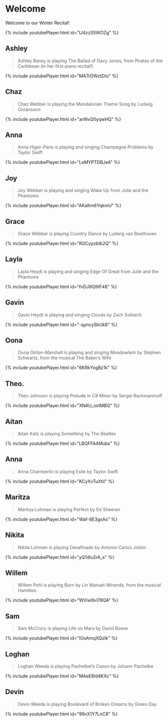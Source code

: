 # Welcome

Welcome to our Winter Recital!

{% include youtubePlayer.html id="lJ4zzS5WOZg" %}

## Ashley
> Ashley Raney is playing The Ballad of Davy Jones, from Pirates of the Caribbean (in her first piano recital!)

{% include youtubePlayer.html id="MA7rDWztDto" %}

## Chaz
> Chaz Webber is playing the Mandalorian Theme Song by Ludwig Goransson

{% include youtubePlayer.html id="anNvQ0yqwHQ" %}

## Anna 
> Anna Higer-Paris is playing and singing Champagne Problems by Taylor Swift

{% include youtubePlayer.html id="LeMYPTDBJeA" %}

## Joy 
> Joy Webber is playing and singing Wake Up from Julie and the Phantoms

{% include youtubePlayer.html id="AKaKm6YqkmU" %}

## Grace
> Grace Webber is playing Country Dance by Ludwig van Beethoven

{% include youtubePlayer.html id="RGCypzbIb2Q" %}

## Layla
> Layla Heydt is playing and singing Edge Of Great from Julie and the Phantoms

{% include youtubePlayer.html id="fvDJ9Q9tF48" %}

## Gavin
> Gavin Heydt is playing and singing Clouds by Zach Sobiech

{% include youtubePlayer.html id="-qyncySbUk8" %}

## Oona
> Oona Girton-Marshall is playing and singing Meadowlark by Stephen Schwartz, from the musical The Baker’s Wife

{% include youtubePlayer.html id="6KRkYogBz1k" %}

## Theo.
> Theo Johnson is playing Prelude in C# Minor by Sergei Rachmaninoff

{% include youtubePlayer.html id="XNAU_oxtMBQ" %}

## Aitan
> Aitan Katz is playing Something by The Beatles

{% include youtubePlayer.html id="LBQFFA4Mubs" %}

## Anna
> Anna Chamberlin is playing Exile by Taylor Swift

{% include youtubePlayer.html id="KCyXvTuXtiI" %}

## Maritza
> Maritza Lohman is playing Perfect by Ed Sheeran

{% include youtubePlayer.html id="Waf-8E3gxAs" %}

## Nikita
> Nikita Lohman is playing Desafinado by Antonio Carlos Jobim

{% include youtubePlayer.html id="yQ1dIu2rA_s" %}

## Willem
> Willem Pohl is playing Burn by Lin Manuel-Miranda, from the musical Hamilton

{% include youtubePlayer.html id="WViw9vI78QA" %}

## Sam
> Sam McCrory is playing Life on Mars by David Bowie

{% include youtubePlayer.html id="IOoAmqXQzIk" %}

## Loghan
> Loghan Weeda is playing Pachelbel’s Canon by Johann Pachelbe

{% include youtubePlayer.html id="MAeE8Id4KXc" %}

## Devin
> Devin Weeda is playing Boulevard of Broken Dreams by Green Day

{% include youtubePlayer.html id="99xX1Y7LnC8" %}

